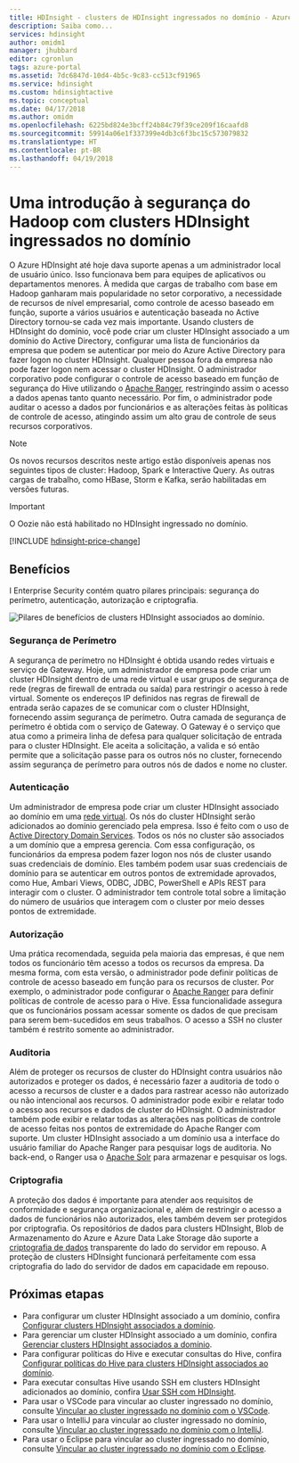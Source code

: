 ```yaml
---
title: HDInsight - clusters de HDInsight ingressados no domínio - Azure
description: Saiba como...
services: hdinsight
author: omidm1
manager: jhubbard
editor: cgronlun
tags: azure-portal
ms.assetid: 7dc6847d-10d4-4b5c-9c83-cc513cf91965
ms.service: hdinsight
ms.custom: hdinsightactive
ms.topic: conceptual
ms.date: 04/17/2018
ms.author: omidm
ms.openlocfilehash: 6225bd824e3bcff24b84c79f39ce209f16caafd8
ms.sourcegitcommit: 59914a06e1f337399e4db3c6f3bc15c573079832
ms.translationtype: HT
ms.contentlocale: pt-BR
ms.lasthandoff: 04/19/2018
---
```

# <a name="an-introduction-to-hadoop-security-with-domain-joined-hdinsight-clusters"></a>Uma introdução à segurança do Hadoop com clusters HDInsight ingressados no domínio

O Azure HDInsight até hoje dava suporte apenas a um administrador local de usuário único. Isso funcionava bem para equipes de aplicativos ou departamentos menores. À medida que cargas de trabalho com base em Hadoop ganharam mais popularidade no setor corporativo, a necessidade de recursos de nível empresarial, como controle de acesso baseado em função, suporte a vários usuários e autenticação baseada no Active Directory tornou-se cada vez mais importante. Usando clusters de HDInsight do domínio, você pode criar um cluster HDInsight associado a um domínio do Active Directory, configurar uma lista de funcionários da empresa que podem se autenticar por meio do Azure Active Directory para fazer logon no cluster HDInsight. Qualquer pessoa fora da empresa não pode fazer logon nem acessar o cluster HDInsight. O administrador corporativo pode configurar o controle de acesso baseado em função de segurança do Hive utilizando o [Apache Ranger](http://hortonworks.com/apache/ranger/), restringindo assim o acesso a dados apenas tanto quanto necessário. Por fim, o administrador pode auditar o acesso a dados por funcionários e as alterações feitas às políticas de controle de acesso, atingindo assim um alto grau de controle de seus recursos corporativos.

> [!NOTE]
> Os novos recursos descritos neste artigo estão disponíveis apenas nos seguintes tipos de cluster: Hadoop, Spark e Interactive Query. As outras cargas de trabalho, como HBase, Storm e Kafka, serão habilitadas em versões futuras.

> [!IMPORTANT]
> O Oozie não está habilitado no HDInsight ingressado no domínio.

[!INCLUDE [hdinsight-price-change](../../../includes/hdinsight-enhancements.md)]

## <a name="benefits"></a>Benefícios
I Enterprise Security contém quatro pilares principais: segurança do perímetro, autenticação, autorização e criptografia.

![Pilares de benefícios de clusters HDInsight associados ao domínio](./media/apache-domain-joined-introduction/hdinsight-domain-joined-four-pillars.png).

### <a name="perimeter-security"></a>Segurança de Perímetro
A segurança de perímetro no HDInsight é obtida usando redes virtuais e serviço de Gateway. Hoje, um administrador de empresa pode criar um cluster HDInsight dentro de uma rede virtual e usar grupos de segurança de rede (regras de firewall de entrada ou saída) para restringir o acesso à rede virtual. Somente os endereços IP definidos nas regras de firewall de entrada serão capazes de se comunicar com o cluster HDInsight, fornecendo assim segurança de perímetro. Outra camada de segurança de perímetro é obtida com o serviço de Gateway. O Gateway é o serviço que atua como a primeira linha de defesa para qualquer solicitação de entrada para o cluster HDInsight. Ele aceita a solicitação, a valida e só então permite que a solicitação passe para os outros nós no cluster, fornecendo assim segurança de perímetro para outros nós de dados e nome no cluster.

### <a name="authentication"></a>Autenticação
Um administrador de empresa pode criar um cluster HDInsight associado ao domínio em uma [rede virtual](https://azure.microsoft.com/services/virtual-network/). Os nós do cluster HDInsight serão adicionados ao domínio gerenciado pela empresa. Isso é feito com o uso de [Active Directory Domain Services](../../active-directory-domain-services/active-directory-ds-overview.md). Todos os nós no cluster são associados a um domínio que a empresa gerencia. Com essa configuração, os funcionários da empresa podem fazer logon nos nós de cluster usando suas credenciais de domínio. Eles também podem usar suas credenciais de domínio para se autenticar em outros pontos de extremidade aprovados, como Hue, Ambari Views, ODBC, JDBC, PowerShell e APIs REST para interagir com o cluster. O administrador tem controle total sobre a limitação do número de usuários que interagem com o cluster por meio desses pontos de extremidade.

### <a name="authorization"></a>Autorização
Uma prática recomendada, seguida pela maioria das empresas, é que nem todos os funcionário têm acesso a todos os recursos da empresa. Da mesma forma, com esta versão, o administrador pode definir políticas de controle de acesso baseado em função para os recursos de cluster. Por exemplo, o administrador pode configurar o [Apache Ranger](http://hortonworks.com/apache/ranger/) para definir políticas de controle de acesso para o Hive. Essa funcionalidade assegura que os funcionários possam acessar somente os dados de que precisam para serem bem-sucedidos em seus trabalhos. O acesso a SSH no cluster também é restrito somente ao administrador.

### <a name="auditing"></a>Auditoria
Além de proteger os recursos de cluster do HDInsight contra usuários não autorizados e proteger os dados, é necessário fazer a auditoria de todo o acesso a recursos de cluster e a dados para rastrear acesso não autorizado ou não intencional aos recursos. O administrador pode exibir e relatar todo o acesso aos recursos e dados de cluster do HDInsight. O administrador também pode exibir e relatar todas as alterações nas políticas de controle de acesso feitas nos pontos de extremidade do Apache Ranger com suporte. Um cluster HDInsight associado a um domínio usa a interface do usuário familiar do Apache Ranger para pesquisar logs de auditoria. No back-end, o Ranger usa o [Apache Solr](http://hortonworks.com/apache/solr/) para armazenar e pesquisar os logs.

### <a name="encryption"></a>Criptografia
A proteção dos dados é importante para atender aos requisitos de conformidade e segurança organizacional e, além de restringir o acesso a dados de funcionários não autorizados, eles também devem ser protegidos por criptografia. Os repositórios de dados para clusters HDInsight, Blob de Armazenamento do Azure e Azure Data Lake Storage dão suporte a [criptografia de dados](../../storage/common/storage-service-encryption.md) transparente do lado do servidor em repouso. A proteção de clusters HDInsight funcionará perfeitamente com essa criptografia do lado do servidor de dados em capacidade em repouso.

## <a name="next-steps"></a>Próximas etapas
* Para configurar um cluster HDInsight associado a um domínio, confira [Configurar clusters HDInsight associados a domínio](apache-domain-joined-configure.md).
* Para gerenciar um cluster HDInsight associado a um domínio, confira [Gerenciar clusters HDInsight associados a domínio](apache-domain-joined-manage.md).
* Para configurar políticas do Hive e executar consultas do Hive, confira [Configurar políticas do Hive para clusters HDInsight associados ao domínio](apache-domain-joined-run-hive.md).
* Para executar consultas Hive usando SSH em clusters HDInsight adicionados ao domínio, confira [Usar SSH com HDInsight](../hdinsight-hadoop-linux-use-ssh-unix.md#domainjoined).
* Para usar o VSCode para vincular ao cluster ingressado no domínio, consulte [Vincular ao cluster ingressado no domínio com o VSCode](../hdinsight-for-vscode.md#linkcluster).
* Para usar o IntelliJ para vincular ao cluster ingressado no domínio, consulte [Vincular ao cluster ingressado no domínio com o IntelliJ](../spark/apache-spark-intellij-tool-plugin.md#linkcluster).
* Para usar o Eclipse para vincular ao cluster ingressado no domínio, consulte [Vincular ao cluster ingressado no domínio com o Eclipse](../spark/apache-spark-eclipse-tool-plugin.md#linkcluster).
